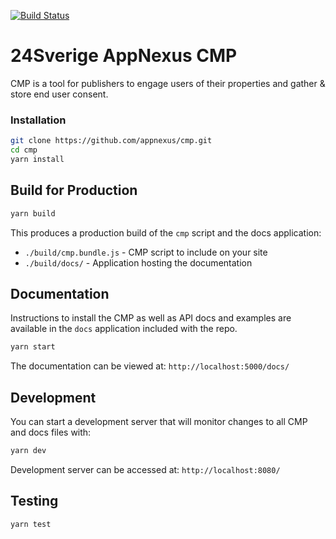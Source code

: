 [![Build Status](https://travis-ci.org/appnexus/cmp.svg?branch=master)](https://travis-ci.org/appnexus/cmp)

# 24Sverige AppNexus CMP

CMP is a tool for publishers to engage users of their properties and gather & store end user consent.

### Installation

```sh
git clone https://github.com/appnexus/cmp.git
cd cmp
yarn install
```

## Build for Production

```sh
yarn build
```

This produces a production build of the `cmp` script and the docs application:

-   `./build/cmp.bundle.js` - CMP script to include on your site
-   `./build/docs/` - Application hosting the documentation

## Documentation

Instructions to install the CMP as well as API docs and examples are available in the `docs`
application included with the repo.

```sh
yarn start
```

The documentation can be viewed at:
`http://localhost:5000/docs/`

## Development

You can start a development server that will monitor changes to all CMP and docs files with:

```sh
yarn dev
```

Development server can be accessed at:
`http://localhost:8080/`

## Testing

```sh
yarn test
```

